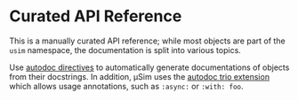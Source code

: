 # Curated API Reference

This is a manually curated API reference;
while most objects are part of the ``usim`` namespace,
the documentation is split into various topics.

Use [autodoc directives](http://www.sphinx-doc.org/en/master/usage/extensions/autodoc.html)
to automatically generate documentations of objects from their docstrings.
In addition, μSim uses the
[autodoc trio extension](https://sphinxcontrib-trio.readthedocs.io/en/latest/)
which allows usage annotations, such as ``:async:`` or ``:with: foo``.
